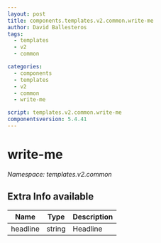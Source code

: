 ```yaml
---
layout: post
title: components.templates.v2.common.write-me
author: David Ballesteros
tags:
  - templates
  - v2
  - common

categories:
  - components
  - templates
  - v2
  - common
  - write-me

script: templates.v2.common.write-me
componentsversion: 5.4.41
---
```

# write-me

*Namespace: templates.v2.common*

## Extra Info available

| Name | Type | Description |
| --- | --- | --- |
| headline | string | Headline |